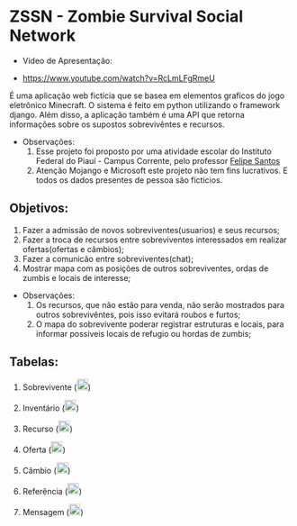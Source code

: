 # ZSSN - Zombie Survival Social Network

* Video de Apresentação:
- https://www.youtube.com/watch?v=RcLmLFgRmeU

É uma aplicação web fictícia que se basea em elementos graficos do jogo eletrônico Minecraft. O sistema é feito em python utilizando o framework django. 
Além disso, a aplicação também é uma API que retorna informações sobre os supostos sobrevivêntes e recursos.

* Observações:
    1. Esse projeto foi proposto por uma atividade escolar do Instituto Federal do Piauí - Campus Corrente, pelo professor [Felipe Santos](https://github.com/fgsantosti/)
    2. Atenção Mojango e Microsoft este projeto não tem fins lucrativos. E todos os dados presentes de pessoa são ficticios.

## Objetivos:
1. Fazer a admissão de novos sobreviventes(usuarios) e seus recursos;
2. Fazer a troca de recursos entre sobreviventes interessados em realizar ofertas(ofertas e câmbios);
3. Fazer a comunicão entre sobreviventes(chat);
4. Mostrar mapa com as posições de outros sobreviventes, ordas de zumbis e locais de interesse;

* Observações: 
    1. Os recursos, que não estão para venda, não serão mostrados para outros sobrevivêntes, pois isso evitará roubos e furtos;
    2. O mapa do sobrevivente poderar registrar estruturas e locais, para informar possiveis locais de refugio ou hordas de zumbis;

## Tabelas:

1. Sobrevivente (<img src="https://rede-social-zumbi.herokuapp.com/static/img/icone-steve.png" width="20px">)

2. Inventário (<img src="https://rede-social-zumbi.herokuapp.com/static/img/icone-bau.png" width="20px">)

3. Recurso (<img src="https://static.wikia.nocookie.net/minecraft_gamepedia/images/8/8a/Gold_Ingot_JE4_BE2.png/revision/latest/scale-to-width-down/150?cb=20200224211607" width="20px">)

4. Oferta (<img src="https://static.wikia.nocookie.net/minecraft_br_gamepedia/images/4/40/Papel.png/revision/latest?cb=20110829154925" width="20px">)


5. Câmbio (<img src="https://rede-social-zumbi.herokuapp.com/static/img/icone-loja.png" width="20px">)

6. Referência (<img src="https://rede-social-zumbi.herokuapp.com/static/img/icone-mapa.png" width="20px">)

7. Mensagem (<img src="https://rede-social-zumbi.herokuapp.com/static/img/icone-chat.png" width="20px">)
